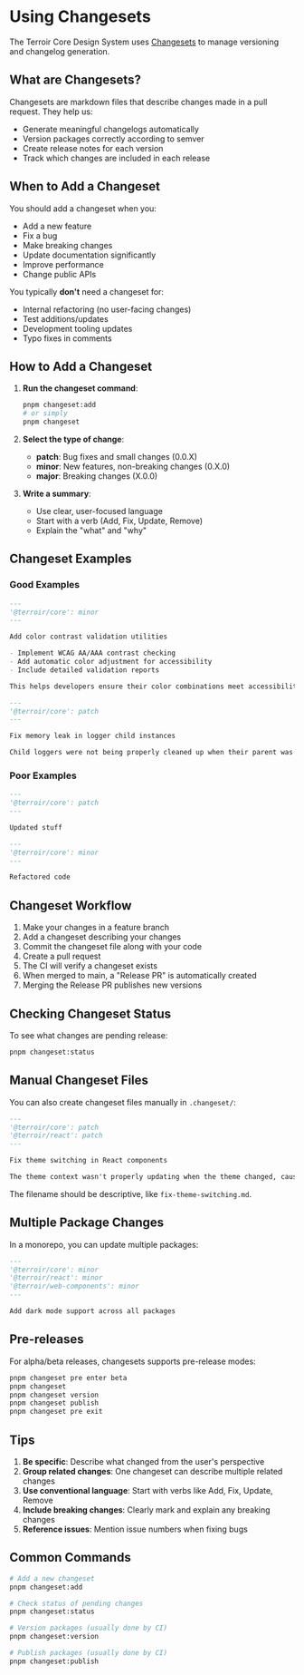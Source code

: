 # Using Changesets

The Terroir Core Design System uses [Changesets](https://github.com/changesets/changesets) to manage versioning and changelog generation.

## What are Changesets?

Changesets are markdown files that describe changes made in a pull request. They help us:

- Generate meaningful changelogs automatically
- Version packages correctly according to semver
- Create release notes for each version
- Track which changes are included in each release

## When to Add a Changeset

You should add a changeset when you:

- Add a new feature
- Fix a bug
- Make breaking changes
- Update documentation significantly
- Improve performance
- Change public APIs

You typically **don't** need a changeset for:

- Internal refactoring (no user-facing changes)
- Test additions/updates
- Development tooling updates
- Typo fixes in comments

## How to Add a Changeset

1. **Run the changeset command**:

   ```bash
   pnpm changeset:add
   # or simply
   pnpm changeset
   ```

2. **Select the type of change**:
   - **patch**: Bug fixes and small changes (0.0.X)
   - **minor**: New features, non-breaking changes (0.X.0)
   - **major**: Breaking changes (X.0.0)

3. **Write a summary**:
   - Use clear, user-focused language
   - Start with a verb (Add, Fix, Update, Remove)
   - Explain the "what" and "why"

## Changeset Examples

### Good Examples

```markdown
---
'@terroir/core': minor
---

Add color contrast validation utilities

- Implement WCAG AA/AAA contrast checking
- Add automatic color adjustment for accessibility
- Include detailed validation reports

This helps developers ensure their color combinations meet accessibility standards.
```

```markdown
---
'@terroir/core': patch
---

Fix memory leak in logger child instances

Child loggers were not being properly cleaned up when their parent was destroyed, causing memory leaks in long-running applications.
```

### Poor Examples

```markdown
---
'@terroir/core': patch
---

Updated stuff
```

```markdown
---
'@terroir/core': minor
---

Refactored code
```

## Changeset Workflow

1. Make your changes in a feature branch
2. Add a changeset describing your changes
3. Commit the changeset file along with your code
4. Create a pull request
5. The CI will verify a changeset exists
6. When merged to main, a "Release PR" is automatically created
7. Merging the Release PR publishes new versions

## Checking Changeset Status

To see what changes are pending release:

```bash
pnpm changeset:status
```

## Manual Changeset Files

You can also create changeset files manually in `.changeset/`:

```markdown
---
'@terroir/core': patch
'@terroir/react': patch
---

Fix theme switching in React components

The theme context wasn't properly updating when the theme changed, causing components to retain the old theme values.
```

The filename should be descriptive, like `fix-theme-switching.md`.

## Multiple Package Changes

In a monorepo, you can update multiple packages:

```markdown
---
'@terroir/core': minor
'@terroir/react': minor
'@terroir/web-components': minor
---

Add dark mode support across all packages
```

## Pre-releases

For alpha/beta releases, changesets supports pre-release modes:

```bash
pnpm changeset pre enter beta
pnpm changeset
pnpm changeset version
pnpm changeset publish
pnpm changeset pre exit
```

## Tips

1. **Be specific**: Describe what changed from the user's perspective
2. **Group related changes**: One changeset can describe multiple related changes
3. **Use conventional language**: Start with verbs like Add, Fix, Update, Remove
4. **Include breaking changes**: Clearly mark and explain any breaking changes
5. **Reference issues**: Mention issue numbers when fixing bugs

## Common Commands

```bash
# Add a new changeset
pnpm changeset:add

# Check status of pending changes
pnpm changeset:status

# Version packages (usually done by CI)
pnpm changeset:version

# Publish packages (usually done by CI)
pnpm changeset:publish
```
